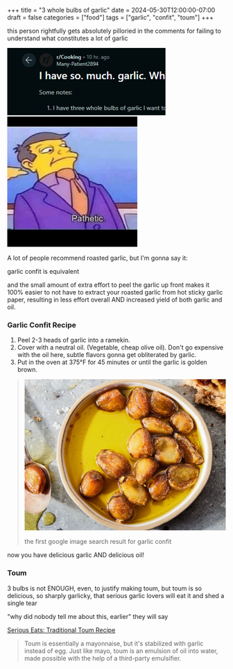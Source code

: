 +++
title = "3 whole bulbs of garlic"
date = 2024-05-30T12:00:00-07:00
draft = false
categories = ["food"]
tags = ["garlic", "confit", "toum"]
+++

this person rightfully gets absolutely pilloried in the comments for failing to understand what constitutes a lot of garlic

![](./garlic.png)
![](./pathetic.png)

A lot of people recommend roasted garlic, but I'm gonna say it:

garlic confit is equivalent

and the small amount of extra effort to peel the garlic up front makes it 100% easier to not have to extract your roasted garlic from hot sticky garlic paper, resulting in less effort overall AND increased yield of both garlic and oil.

### Garlic Confit Recipe
1. Peel 2-3 heads of garlic into a ramekin.
2. Cover with a neutral oil. (Vegetable, cheap olive oil). Don't go expensive with the oil here, subtle flavors gonna get obliterated by garlic.
3. Put in the oven at 375°F for 45 minutes or until the garlic is golden brown.

> ![](./confit.png)
>
> the first google image search result for garlic confit

now you have delicious garlic AND delicious oil!

### Toum
3 bulbs is not ENOUGH, even, to justify making toum, but toum is so delicious, so sharply garlicky, that serious garlic lovers will eat it and shed a single tear

"why did nobody tell me about this, earlier" they will say

[Serious Eats: Traditional Toum Recipe](https://www.seriouseats.com/traditional-toum)

> Toum is essentially a mayonnaise, but it's stabilized with garlic instead of egg. Just like mayo, toum is an emulsion of oil into water, made possible with the help of a third-party emulsifier.
